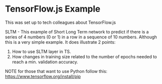 # TensorFlow.js Example

This was set up to tech colleagues about TensorFlow.js 

SLTM - This example of Short Long Term network to predict if there is a series of 4 numbers (0 or 1) in a row in a sequence of 10 numbers. Although this is a very simple example. It does illustrate 2 points:
1. How to use SLTM layer in TS. 
2. How changes in training size related to the number of epochs needed to reach a min. validation accuracy.

NOTE for those that want to use Python follow this:
https://www.tensorflow.org/install/pip